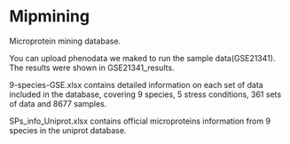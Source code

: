 # Mipmining
Microprotein mining database.  
  
You can upload phenodata we maked to run the sample data(GSE21341).  
The results were shown in GSE21341_results.  

9-species-GSE.xlsx contains detailed information on each set of data included in the database, covering 9 species, 5 stress conditions, 361 sets of data and 8677 samples.  

SPs_info_Uniprot.xlsx contains official microproteins information from 9 species in the uniprot database.
